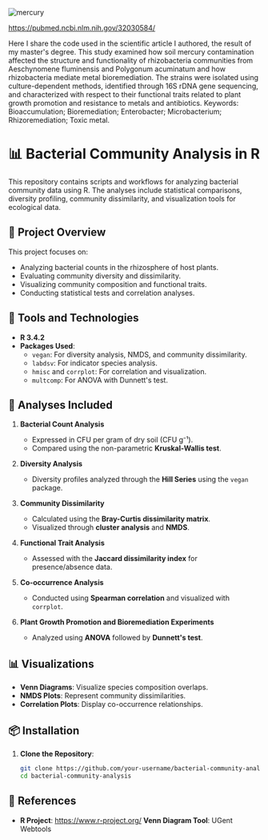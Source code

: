 
![mercury](https://github.com/user-attachments/assets/75d49c42-e83c-4e13-a902-60c44824baac)

https://pubmed.ncbi.nlm.nih.gov/32030584/

Here I share the code used in the scientific article I authored, the result of my master's degree. This study examined how soil mercury contamination affected the structure and functionality of rhizobacteria communities from Aeschynomene fluminensis and Polygonum acuminatum and how rhizobacteria mediate metal bioremediation. The strains were isolated using culture-dependent methods, identified through 16S rDNA gene sequencing, and characterized with respect to their functional traits related to plant growth promotion and resistance to metals and antibiotics. 
Keywords: Bioaccumulation; Bioremediation; Enterobacter; Microbacterium; Rhizoremediation; Toxic metal.

# 📊 Bacterial Community Analysis in R

This repository contains scripts and workflows for analyzing bacterial community data using R. The analyses include statistical comparisons, diversity profiling, community dissimilarity, and visualization tools for ecological data.

## 📝 Project Overview

This project focuses on:
- Analyzing bacterial counts in the rhizosphere of host plants.
- Evaluating community diversity and dissimilarity.
- Visualizing community composition and functional traits.
- Conducting statistical tests and correlation analyses.

## 🧰 Tools and Technologies

- **R 3.4.2**
- **Packages Used**:
  - `vegan`: For diversity analysis, NMDS, and community dissimilarity.
  - `labdsv`: For indicator species analysis.
  - `hmisc` and `corrplot`: For correlation and visualization.
  - `multcomp`: For ANOVA with Dunnett's test.

## 🔬 Analyses Included

1. **Bacterial Count Analysis**  
   - Expressed in CFU per gram of dry soil (CFU g⁻¹).
   - Compared using the non-parametric **Kruskal-Wallis test**.

2. **Diversity Analysis**  
   - Diversity profiles analyzed through the **Hill Series** using the `vegan` package.

3. **Community Dissimilarity**  
   - Calculated using the **Bray-Curtis dissimilarity matrix**.
   - Visualized through **cluster analysis** and **NMDS**.

4. **Functional Trait Analysis**  
   - Assessed with the **Jaccard dissimilarity index** for presence/absence data.

5. **Co-occurrence Analysis**  
   - Conducted using **Spearman correlation** and visualized with `corrplot`.

6. **Plant Growth Promotion and Bioremediation Experiments**  
   - Analyzed using **ANOVA** followed by **Dunnett's test**.

## 📊 Visualizations

- **Venn Diagrams**: Visualize species composition overlaps.  
- **NMDS Plots**: Represent community dissimilarities.  
- **Correlation Plots**: Display co-occurrence relationships.

## 📦 Installation

1. **Clone the Repository**:

   ```bash
   git clone https://github.com/your-username/bacterial-community-analysis.git
   cd bacterial-community-analysis
   
## 📄 References

- **R Project**: https://www.r-project.org/
 **Venn Diagram Tool**: UGent Webtools
